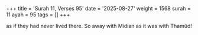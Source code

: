 +++
title = 'Surah 11, Verses 95'
date = '2025-08-27'
weight = 1568
surah = 11
ayah = 95
tags = []
+++

as if they had never lived there. So away with Midian as it was with Thamûd!
